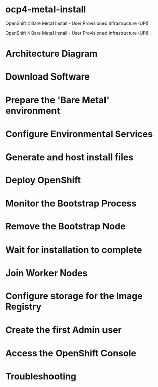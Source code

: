 # ocp4-metal-install
OpenShift 4 Bare Metal Install - User Provisioned Infrastructure (UPI)

OpenShift 4 Bare Metal Install - User Provisioned Infrastructure (UPI)
# Architecture Diagram
# Download Software
# Prepare the 'Bare Metal' environment
# Configure Environmental Services
# Generate and host install files
# Deploy OpenShift
# Monitor the Bootstrap Process
# Remove the Bootstrap Node
# Wait for installation to complete
# Join Worker Nodes
# Configure storage for the Image Registry
# Create the first Admin user
# Access the OpenShift Console
# Troubleshooting
